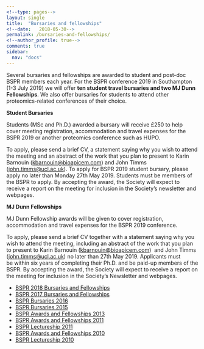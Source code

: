 ```yaml
---
<!--type: pages-->
layout: single
title:  "Bursaries and fellowships"
<!--date:   2018-05-30-->
permalink: /bursaries-and-fellowships/
<!--author_profile: true-->
comments: true
sidebar:
  nav: "docs"
---
```



Several bursaries and fellowships are awarded to student and post-doc BSPR members each year. For the BSPR conference 2019 in Southampton (1-3 July 2019) we will offer **ten student travel bursaries and two MJ Dunn Fellowships**. We also offer bursaries for students to attend other proteomics-related conferences of their choice.


**Student Bursaries**

Students (MSc and Ph.D.) awarded a bursary will receive £250 to help cover meeting registration, accommodation and travel expenses for the BSPR 2019 or another proteomics conference such as HUPO.

To apply, please send a brief CV, a statement saying why you wish to attend the meeting and an abstract of the work that you plan to present to Karin Barnouin (kbarnouin@bioapicem.com) and John Timms (john.timms@ucl.ac.uk). To apply for BSPR 2019 student bursary, please apply no later than Monday 27th May 2019. Students must be members of the BSPR to apply. By accepting the award, the Society will expect to receive a report on the meeting for inclusion in the Society’s newsletter and webpages.

**MJ Dunn Fellowships**

MJ Dunn Fellowship awards will be given to cover registration, accommodation and travel expenses for the BSPR 2019 conference.

To apply, please send a brief CV together with a statement saying why you wish to attend the meeting, including an abstract of the work that you plan to present to Karin Barnouin (kbarnouin@bioapicem.com)  and John Timms (john.timms@ucl.ac.uk) no later than 27th May 2019. Applicants must be within six years of completing their Ph.D. and be paid-up members of the BSPR. By accepting the award, the Society will expect to receive a report on the meeting for inclusion in the Society’s Newsletter and webpages.



- [BSPR 2018 Bursaries and Fellowships]({{site.baseurl}}/bspr-2018-bursaries-and-fellowships)
- [BSPR 2017 Bursaries and Fellowships]({{site.baseurl}}/bspr-2017-bursaries-and-fellowships)
- [BSPR Bursaries 2016]({{site.baseurl}}/bspr-bursaries-2016)
- [BSPR Bursaries 2015]({{site.baseurl}}/bspr-bursaries-2015)
- [BSPR Awards and Fellowships 2013]({{site.baseurl}}/sbspr-awards-and-fellowships-2013 )
- [BSPR Awards and Fellowships 2011]({{site.baseurl}}//bspr-awards-and-fellowships-2011 )
- [BSPR Lectureship 2011]({{site.baseurl}}/bspr-lectureship-2011 )
- [BSPR Awards and Fellowships 2010]({{site.baseurl}}/bspr-awards-and-fellowships-2010 )
- [BSPR Lectureship 2010]({{site.baseurl}}/bspr-lectureship-2010 )
